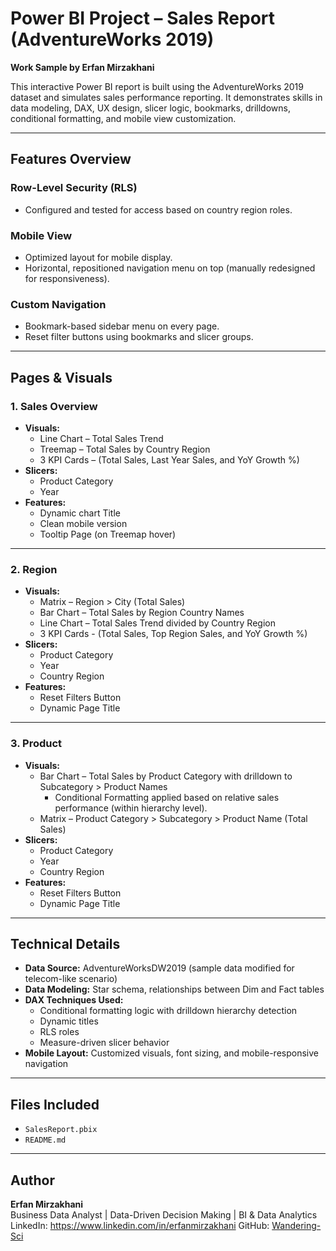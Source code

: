 # Power BI Project – Sales Report (AdventureWorks 2019)
**Work Sample by Erfan Mirzakhani**

This interactive Power BI report is built using the AdventureWorks 2019 dataset and simulates sales performance reporting. It demonstrates skills in data modeling, DAX, UX design, slicer logic, bookmarks, drilldowns, conditional formatting, and mobile view customization.

---

##  Features Overview

###  **Row-Level Security (RLS)**
- Configured and tested for access based on country region roles.

###  **Mobile View**
- Optimized layout for mobile display.
- Horizontal, repositioned navigation menu on top (manually redesigned for responsiveness).

###  **Custom Navigation**
- Bookmark-based sidebar menu on every page.
- Reset filter buttons using bookmarks and slicer groups.

---

##  Pages & Visuals

### **1. Sales Overview**
- **Visuals:**
  - Line Chart – Total Sales Trend
  - Treemap – Total Sales by Country Region
  - 3 KPI Cards – (Total Sales, Last Year Sales, and YoY Growth %)
- **Slicers:**
  - Product Category
  - Year
- **Features:**
  - Dynamic chart Title
  - Clean mobile version
  - Tooltip Page (on Treemap hover)

---

### **2. Region**
- **Visuals:**
  - Matrix – Region > City (Total Sales)
  - Bar Chart – Total Sales by Region Country Names
  - Line Chart – Total Sales Trend divided by Country Region
  - 3 KPI Cards - (Total Sales, Top Region Sales, and YoY Growth %)
- **Slicers:**
  - Product Category
  - Year
  - Country Region
- **Features:**
  - Reset Filters Button
  - Dynamic Page Title

---

### **3. Product**
- **Visuals:**
  - Bar Chart – Total Sales by Product Category with drilldown to Subcategory > Product Names
    - Conditional Formatting applied based on relative sales performance (within hierarchy level).
  - Matrix – Product Category > Subcategory > Product Name (Total Sales)
- **Slicers:**
  - Product Category
  - Year
  - Country Region
- **Features:**
  - Reset Filters Button
  - Dynamic Page Title

---

##  Technical Details

- **Data Source:** AdventureWorksDW2019 (sample data modified for telecom-like scenario)
- **Data Modeling:** Star schema, relationships between Dim and Fact tables
- **DAX Techniques Used:**
  - Conditional formatting logic with drilldown hierarchy detection
  - Dynamic titles
  - RLS roles
  - Measure-driven slicer behavior
- **Mobile Layout:** Customized visuals, font sizing, and mobile-responsive navigation

---

##  Files Included
- `SalesReport.pbix`
- `README.md`

---

##  Author
**Erfan Mirzakhani**  
Business Data Analyst | Data-Driven Decision Making | BI & Data Analytics 
LinkedIn: https://www.linkedin.com/in/erfanmirzakhani
GitHub: [Wandering-Sci](https://github.com/Wandering-Sci)  
